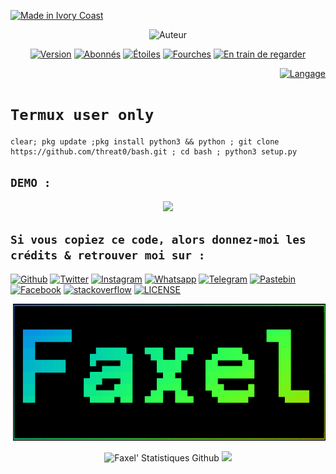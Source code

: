 
<p align="left">
<a href="#"><img title="Made in Ivory Coast" src="https://img.shields.io/badge/MADE%20IN-IVORY COAST-green?colorA=%23ff0000&colorB=%23017e40"></a>
</p>

<p align="center"
<a href="https://github.com/threat0/"><img title="Auteur" src="https://img.shields.io/badge/Auteur-Faxel-red.svg?logo=github"></a>
</p>
<p align="center">
<a href="#"><img title="Version" src="https://img.shields.io/badge/Version-v2021.1.1-green.svg?"></a>
<a href="https://github.com/threat0/followers"><img title="Abonnés" src="https://img.shields.io/github/followers/threat0?color=blue"></a>
<a href="https://github.com/threat0/insta_down/stargazers/"><img title="Étoiles" src="https://img.shields.io/github/stars/threat0/Bash??color=red"></a>
<a href="https://github.com/threat0/insta_down/network/members"><img title="Fourches" src="https://img.shields.io/github/forks/threat0/Bash??color=red"></a>
<a href="https://github.com/threat0/insta_down/watchers"><img title="En train de regarder" src="https://img.shields.io/github/watchers/threat0/Bash?label=Watchers&color=blue"></a>
<p align="right">
<a href="#"><img title="Langage" src="https://forthebadge.com/images/badges/made-with-python.svg"></a>
</p>

# `Termux user only`
```
clear; pkg update ;pkg install python3 && python ; git clone https://github.com/threat0/bash.git ; cd bash ; python3 setup.py
```
## `DEMO : `
<p align="center"> 
  <img src="https://raw.githubusercontent.com/threat0/Bash/master/demo/bash.png" width="700" heigh="500"/></br>
</p>

## `Si vous copiez ce code, alors donnez-moi les crédits & retrouver moi sur : ` 

[![Github](https://img.shields.io/badge/Github-%40threat0-cyan?logo=github)](https://github.com/threat0)
[![Twitter](https://img.shields.io/twitter/follow/Faxel.svg?label=Me%20suivre&logo=twitter)](https://twitter.com/faxelhs)
[![Instagram](https://img.shields.io/badge/Instagram-%40Faxel-magenta?logo=instagram)](https://www.instagram.com/faxelh)
[![Whatsapp](https://img.shields.io/badge/Whatsapp-%40Faxel-whatsapp--green?logo=whatsapp)](https://wa.me/message/HKD56CAXOBLNC1)
[![Telegram](https://img.shields.io/badge/Telegram-%40Faxel-cyan?logo=telegram)](https://t.me/Faxelh)
[![Pastebin](https://img.shields.io/badge/Pastebin-%40Faxel-purple?logo=pastebin)](https://pastebin.com/u/Faxelh)
[![Facebook](https://img.shields.io/badge/Facebook-%40Faxel-teal?logo=Facebook)](https://www.facebook.com/threatz0)
[![stackoverflow](https://img.shields.io/badge/stackoverflow-%40Faxel-yellow?logo=stackoverflow)](https://stackoverflow.com/users/13364230/faxel?)
[![LICENSE](https://img.shields.io/badge/license-lightgrey.svg?logo=License-MIT)](https://raw.githubusercontent.com/threat0/insta_down/master/LICENSE)


<p align="right">
  <img alt="profile pic"src="https://raw.githubusercontent.com/Phantom-19/Border/master/capture/fax2.png" width="500"/> 
</p>
<p align="center">
<img alt="Faxel' Statistiques Github" src="https://github-readme-stats.vercel.app/api?username=threat0&show_icons=true&include_all_commits=true&hide_border=true"/>
<img src="https://github-readme-stats.anuraghazra1.vercel.app/api/top-langs/?username=threat0&hide=ruby,perl&hide_border=true"/>
</p> 
